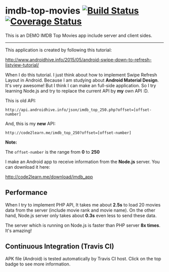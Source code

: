 # imdb-top-movies [![Build Status](https://travis-ci.org/hckhanh/imdb-top-movies.svg)](https://travis-ci.org/hckhanh/imdb-top-movies) [![Coverage Status](https://coveralls.io/repos/hckhanh/imdb-top-movies/badge.svg?branch=master&service=github)](https://coveralls.io/github/hckhanh/imdb-top-movies?branch=master)
This is an DEMO IMDB Top Movies app include server and client sides.

--------

This application is created by following this tutorial:
	
http://www.androidhive.info/2015/05/android-swipe-down-to-refresh-listview-tutorial/

When I do this tutorial. I just think about how to implement Swipe Refresh Layout in Android. Because I am studying about **Android Material Design**. It's very awesome!
But I think I can make an full-side application. So I try learning Node.js and try to replace the current API by **my** own API :D.

This is old API:

	http://api.androidhive.info/json/imdb_top_250.php?offset=[offset-number]

And, this is my **new** API:
	
	http://code2learn.me/imdb_top_250?offset=[offset-number]
	
**Note:**

The `offset-number` is the range from **0** to **250**

I make an Android app to receive information from the **Node.js** server. You can download it here:

http://code2learn.me/download/imdb_app

## Performance

When I try to implement PHP API, It takes me about **2.5s** to load 20 movies data from the server (include movie rank and movie name). On the other hand, Node.js server only takes about **0.3s** even less to send these data.

The server which is running on Node.js is faster than PHP server **8x times**. It's amazing!

## Continuous Integration (Travis CI)

APK file (Android) is tested automatically by Travis CI host.
Click on the top badge to see more information.